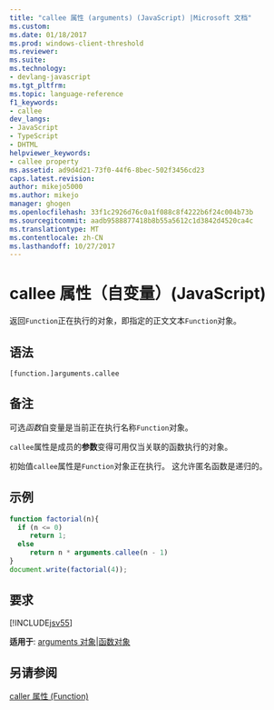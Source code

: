 ```yaml
---
title: "callee 属性 (arguments) (JavaScript) |Microsoft 文档"
ms.custom: 
ms.date: 01/18/2017
ms.prod: windows-client-threshold
ms.reviewer: 
ms.suite: 
ms.technology:
- devlang-javascript
ms.tgt_pltfrm: 
ms.topic: language-reference
f1_keywords:
- callee
dev_langs:
- JavaScript
- TypeScript
- DHTML
helpviewer_keywords:
- callee property
ms.assetid: ad9d4d21-73f0-44f6-8bec-502f3456cd23
caps.latest.revision: 
author: mikejo5000
ms.author: mikejo
manager: ghogen
ms.openlocfilehash: 33f1c2926d76c0a1f088c8f4222b6f24c004b73b
ms.sourcegitcommit: aadb9588877418b8b55a5612c1d3842d4520ca4c
ms.translationtype: MT
ms.contentlocale: zh-CN
ms.lasthandoff: 10/27/2017
---
```

# <a name="callee-property-arguments-javascript"></a>callee 属性（自变量）(JavaScript)
返回`Function`正在执行的对象，即指定的正文文本`Function`对象。  
  
## <a name="syntax"></a>语法  
  
```  
[function.]arguments.callee  
```  
  
## <a name="remarks"></a>备注  
 可选*函数*自变量是当前正在执行名称`Function`对象。  
  
 `callee`属性是成员的**参数**变得可用仅当关联的函数执行的对象。  
  
 初始值`callee`属性是`Function`对象正在执行。 这允许匿名函数是递归的。  
  
## <a name="example"></a>示例  
  
```JavaScript  
function factorial(n){  
  if (n <= 0)  
     return 1;  
  else  
     return n * arguments.callee(n - 1)  
}  
document.write(factorial(4));  
```  
  
## <a name="requirements"></a>要求  
 [!INCLUDE[jsv55](../../javascript/reference/includes/jsv55-md.md)]  
  
 **适用于**: [arguments 对象](../../javascript/reference/arguments-object-javascript.md)&#124;[函数对象](../../javascript/reference/function-object-javascript.md)  
  
## <a name="see-also"></a>另请参阅  
 [caller 属性 (Function)](../../javascript/reference/caller-property-function-javascript.md)
